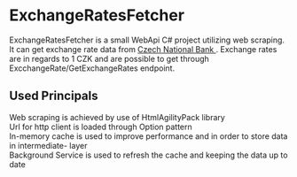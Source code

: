 # ExchangeRatesFetcher #

ExchangeRatesFetcher is a small WebApi C# project utilizing web scraping. It can get exchange rate data from [Czech National Bank ](https://www.cnb.cz/cs/financni-trhy/devizovy-trh/kurzy-devizoveho-trhu/kurzy-devizoveho-trhu/) . Exchange rates are in regards to 1 CZK and are possible to get through ExcchangeRate/GetExchangeRates endpoint.

## Used Principals ##
Web scraping is achieved by use of HtmlAgilityPack library\
Url for http client is loaded through Option pattern\
In-memory cache is used to improve performance and in order to store data in intermediate- layer\
Background Service is used to refresh the cache and keeping the data up to date


